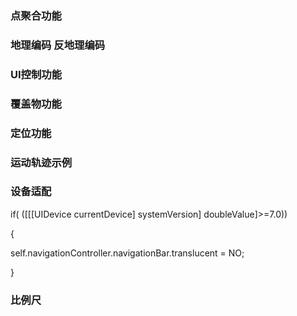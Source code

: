 ### 点聚合功能

### 地理编码 反地理编码

### UI控制功能

### 覆盖物功能

### 定位功能

### 运动轨迹示例



### 设备适配

 if( ([[[UIDevice currentDevice] systemVersion] doubleValue]>=7.0))

 {

 self.navigationController.navigationBar.translucent = NO;

 }


### 比例尺   

